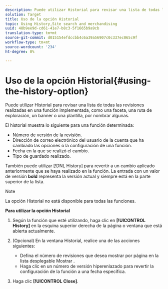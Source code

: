 ```yaml
---
description: Puede utilizar Historial para revisar una lista de todas las revisiones realizadas en una función implementada, como una faceta, una ruta de exploración, un banner o una plantilla, por nombrar algunas.
solution: Target
title: Uso de la opción Historial
topic: Using History,Site search and merchandising
uuid: 48b9ee9d-cd61-41e7-b8c3-5f1665b9a9cb
translation-type: tm+mt
source-git-commit: d015154efdccbb4c6a39a56907c0c337ec065c9f
workflow-type: tm+mt
source-wordcount: '234'
ht-degree: 0%

---
```



# Uso de la opción Historial{#using-the-history-option}

Puede utilizar Historial para revisar una lista de todas las revisiones realizadas en una función implementada, como una faceta, una ruta de exploración, un banner o una plantilla, por nombrar algunas.

El historial muestra lo siguiente para una función determinada:

* Número de versión de la revisión.
* Dirección de correo electrónico del usuario de la cuenta que ha cambiado las opciones o la configuración de una función.
* Fecha en la que se realizó el cambio.
* Tipo de guardado realizado.

También puede utilizar [!DNL History] para revertir a un cambio aplicado anteriormente que se haya realizado en la función. La entrada con un valor de versión **bold** representa la versión actual y siempre está en la parte superior de la lista.

>[!NOTE]
>
>La opción Historial no está disponible para todas las funciones.

**Para utilizar la opción Historial**

1. Según la función que esté utilizando, haga clic en **[!UICONTROL History]** en la esquina superior derecha de la página o ventana que está abierta actualmente.
1. (Opcional) En la ventana Historial, realice una de las acciones siguientes:

   * Defina el número de revisiones que desea mostrar por página en la lista desplegable Mostrar .
   * Haga clic en un número de versión hiperenlazado para revertir la configuración de la función a una fecha específica.

1. Haga clic **[!UICONTROL Close]**.
